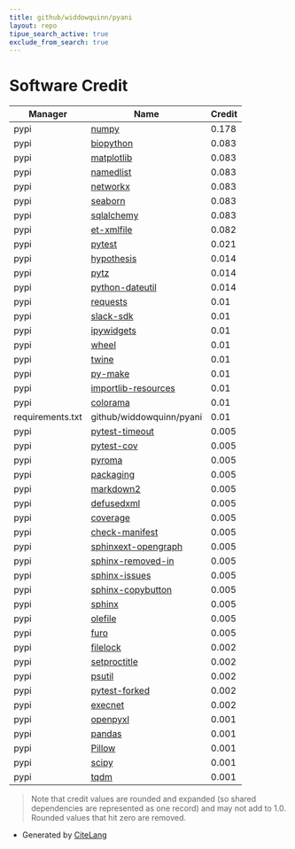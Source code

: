 ```yaml
---
title: github/widdowquinn/pyani
layout: repo
tipue_search_active: true
exclude_from_search: true
---
```

# Software Credit

|Manager|Name|Credit|
|-------|----|------|
|pypi|[numpy](https://www.numpy.org)|0.178|
|pypi|[biopython](https://biopython.org/)|0.083|
|pypi|[matplotlib](https://matplotlib.org)|0.083|
|pypi|[namedlist](https://gitlab.com/ericvsmith/namedlist)|0.083|
|pypi|[networkx](https://networkx.org/)|0.083|
|pypi|[seaborn](https://seaborn.pydata.org)|0.083|
|pypi|[sqlalchemy](http://www.sqlalchemy.org)|0.083|
|pypi|[et-xmlfile](https://foss.heptapod.net/openpyxl/et_xmlfile)|0.082|
|pypi|[pytest](https://docs.pytest.org/en/latest/)|0.021|
|pypi|[hypothesis](https://pypi.org/project/hypothesis)|0.014|
|pypi|[pytz](https://pypi.org/project/pytz)|0.014|
|pypi|[python-dateutil](https://pypi.org/project/python-dateutil)|0.014|
|pypi|[requests](https://pypi.org/project/requests)|0.01|
|pypi|[slack-sdk](https://pypi.org/project/slack-sdk)|0.01|
|pypi|[ipywidgets](https://pypi.org/project/ipywidgets)|0.01|
|pypi|[wheel](https://pypi.org/project/wheel)|0.01|
|pypi|[twine](https://pypi.org/project/twine)|0.01|
|pypi|[py-make](https://pypi.org/project/py-make)|0.01|
|pypi|[importlib-resources](https://pypi.org/project/importlib-resources)|0.01|
|pypi|[colorama](https://pypi.org/project/colorama)|0.01|
|requirements.txt|github/widdowquinn/pyani|0.01|
|pypi|[pytest-timeout](https://pypi.org/project/pytest-timeout)|0.005|
|pypi|[pytest-cov](https://pypi.org/project/pytest-cov)|0.005|
|pypi|[pyroma](https://pypi.org/project/pyroma)|0.005|
|pypi|[packaging](https://pypi.org/project/packaging)|0.005|
|pypi|[markdown2](https://pypi.org/project/markdown2)|0.005|
|pypi|[defusedxml](https://pypi.org/project/defusedxml)|0.005|
|pypi|[coverage](https://pypi.org/project/coverage)|0.005|
|pypi|[check-manifest](https://pypi.org/project/check-manifest)|0.005|
|pypi|[sphinxext-opengraph](https://pypi.org/project/sphinxext-opengraph)|0.005|
|pypi|[sphinx-removed-in](https://pypi.org/project/sphinx-removed-in)|0.005|
|pypi|[sphinx-issues](https://pypi.org/project/sphinx-issues)|0.005|
|pypi|[sphinx-copybutton](https://pypi.org/project/sphinx-copybutton)|0.005|
|pypi|[sphinx](https://pypi.org/project/sphinx)|0.005|
|pypi|[olefile](https://pypi.org/project/olefile)|0.005|
|pypi|[furo](https://pypi.org/project/furo)|0.005|
|pypi|[filelock](https://pypi.org/project/filelock)|0.002|
|pypi|[setproctitle](https://pypi.org/project/setproctitle)|0.002|
|pypi|[psutil](https://pypi.org/project/psutil)|0.002|
|pypi|[pytest-forked](https://pypi.org/project/pytest-forked)|0.002|
|pypi|[execnet](https://pypi.org/project/execnet)|0.002|
|pypi|[openpyxl](https://openpyxl.readthedocs.io)|0.001|
|pypi|[pandas](https://pandas.pydata.org)|0.001|
|pypi|[Pillow](https://python-pillow.org)|0.001|
|pypi|[scipy](https://www.scipy.org)|0.001|
|pypi|[tqdm](https://tqdm.github.io)|0.001|


> Note that credit values are rounded and expanded (so shared dependencies are represented as one record) and may not add to 1.0. Rounded values that hit zero are removed.


- Generated by [CiteLang](https://github.com/vsoch/citelang)
